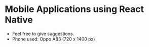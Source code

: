 # Mobile Applications using React Native
- Feel free to give suggestions.
- Phone used: Oppo A83 (720 x 1400 px)